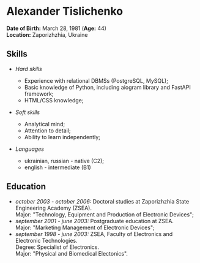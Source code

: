 # Alexander Tislichenko
**Date of Birth:** March 28, 1981 (**Age:** 44)  
**Location:** Zaporizhzhia, Ukraine

## Skills

- *Hard skills*
  - Experience with relational DBMSs  (PostgreSQL, MySQL);
  - Basic knowledge of Python, including aiogram library and FastAPI framework;
  - HTML/CSS knowledge;

- *Soft skills*
  - Analytical mind;
  - Attention to detail;
  - Ability to learn independently;

 - *Languages*
   - ukrainian, russian - native (C2);
   - english - intermediate (B1)

 ## Education
 - *october 2003 - october 2006:* Doctoral studies at Zaporizhzhia State Engineering Academy (ZSEA).  
Major: "Technology, Equipment and Production of Electronic Devices";
 - *september 2001 - june 2003:* Postgraduate education at ZSEA.  
Major: "Marketing Management of Electronic Devices";
 - *september 1998 - june 2003:* ZSEA, Faculty of Electronics and Electronic Technologies.  
Degree: Specialist of Electronics.  
Major: "Physical and Biomedical Electonics".

